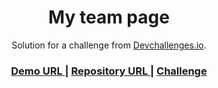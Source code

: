 <h1 align="center">My team page</h1>

<div align="center">
   Solution for a challenge from  <a href="http://devchallenges.io" target="_blank">Devchallenges.io</a>.
</div>

<div align="center">
  <h3>
    <a href="https://my-team-page-7bd9e.web.app/">
      Demo URL
    </a>
    <span> | </span>
    <a href="https://github.com/AndrewwwDev/Responsive-web-Developer/tree/main/My%20team%20page">
      Repository URL
    </a>
    <span> | </span>
    <a href="https://devchallenges.io/challenges/hhmesazsqgKXrTkYkt0U">
      Challenge
    </a>
  </h3>
</div>
